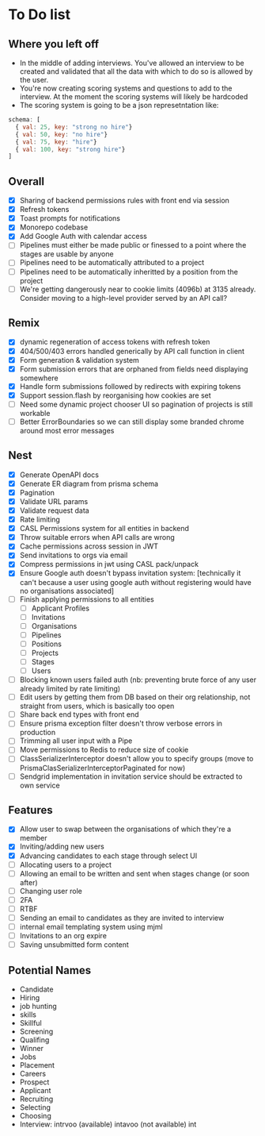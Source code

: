 # To Do list

## Where you left off

- In the middle of adding interviews. You've allowed an interview to be created and validated that all the data with which to do so is allowed by the user.
- You're now creating scoring systems and questions to add to the interview. At the moment the scoring systems will likely be hardcoded
- The scoring system is going to be a json represetntation like:

```js
schema: [
  { val: 25, key: "strong no hire"}
  { val: 50, key: "no hire"}
  { val: 75, key: "hire"}
  { val: 100, key: "strong hire"}
]
```

## Overall

- [x] Sharing of backend permissions rules with front end via session
- [x] Refresh tokens
- [x] Toast prompts for notifications
- [x] Monorepo codebase
- [x] Add Google Auth with calendar access
- [ ] Pipelines must either be made public or finessed to a point where the stages are usable by anyone
- [ ] Pipelines need to be automatically attributed to a project
- [ ] Pipelines need to be automatically inheritted by a position from the project
- [ ] We're getting dangerously near to cookie limits (4096b) at 3135 already. Consider moving to a high-level provider served by an API call?

## Remix

- [x] dynamic regeneration of access tokens with refresh token
- [x] 404/500/403 errors handled generically by API call function in client
- [x] Form generation & validation system
- [x] Form submission errors that are orphaned from fields need displaying somewhere
- [x] Handle form submissions followed by redirects with expiring tokens
- [x] Support session.flash by reorganising how cookies are set
- [ ] Need some dynamic project chooser UI so pagination of projects is still workable
- [ ] Better ErrorBoundaries so we can still display some branded chrome around most error messages

## Nest

- [x] Generate OpenAPI docs
- [x] Generate ER diagram from prisma schema
- [x] Pagination
- [x] Validate URL params
- [x] Validate request data
- [x] Rate limiting
- [x] CASL Permissions system for all entities in backend
- [x] Throw suitable errors when API calls are wrong
- [x] Cache permissions across session in JWT
- [x] Send invitations to orgs via email
- [x] Compress permissions in jwt using CASL pack/unpack
- [x] Ensure Google auth doesn't bypass invitation system: [technically it can't because a user using google auth without registering would have no organisations associated]
- [ ] Finish applying permissions to all entities
  - [ ] Applicant Profiles
  - [ ] Invitations
  - [ ] Organisations
  - [ ] Pipelines
  - [ ] Positions
  - [ ] Projects
  - [ ] Stages
  - [ ] Users
- [ ] Blocking known users failed auth (nb: preventing brute force of any user already limited by rate limiting)
- [ ] Edit users by getting them from DB based on their org relationship, not straight from users, which is basically too open
- [ ] Share back end types with front end
- [ ] Ensure prisma exception filter doesn't throw verbose errors in production
- [ ] Trimming all user input with a Pipe
- [ ] Move permissions to Redis to reduce size of cookie
- [ ] ClassSerializerInterceptor doesn't allow you to specify groups (move to PrismaClasSerializerInterceptorPaginated for now)
- [ ] Sendgrid implementation in invitation service should be extracted to own service

## Features

- [x] Allow user to swap between the organisations of which they're a member
- [x] Inviting/adding new users
- [x] Advancing candidates to each stage through select UI
- [ ] Allocating users to a project
- [ ] Allowing an email to be written and sent when stages change (or soon after)
- [ ] Changing user role
- [ ] 2FA
- [ ] RTBF
- [ ] Sending an email to candidates as they are invited to interview
- [ ] internal email templating system using mjml
- [ ] Invitations to an org expire
- [ ] Saving unsubmitted form content

## Potential Names

- Candidate
- Hiring
- job hunting
- skills
- Skillful
- Screening
- Qualifing
- Winner
- Jobs
- Placement
- Careers
- Prospect
- Applicant
- Recruiting
- Selecting
- Choosing
- Interview: intrvoo (available) intavoo (not available) int
